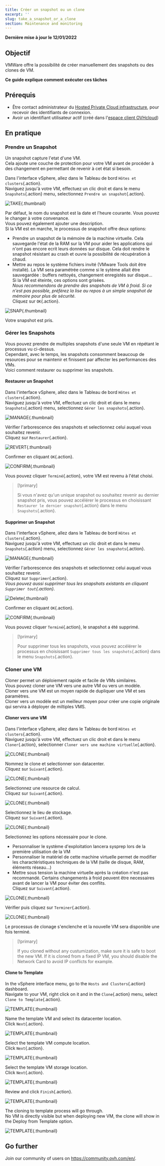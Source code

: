 ```yaml
---
title: Créer un snapshot ou un clone
excerpt: ''
slug: take_a_snapshot_or_a_clone
section: Maintenance and monitoring
---
```


**Dernière mise à jour le 12/01/2022**

## Objectif

VMWare offre la possibilité de créer manuellement des snapshots ou des clones de VM.

**Ce guide explique comment exécuter ces tâches**

## Prérequis

- Être contact administrateur du [Hosted Private Cloud infrastructure](https://www.ovhcloud.com/fr/enterprise/products/hosted-private-cloud/), pour recevoir des identifiants de connexion.
- Avoir un identifiant utilisateur actif (créé dans l'[espace client OVHcloud](https://www.ovh.com/auth/?action=gotomanager&from=https://www.ovh.com/fr/&ovhSubsidiary=fr))


## En pratique

### Prendre un Snapshot

Un snapshot capture l'etat d'une VM.<br>
Cela ajoute une couche de protection pour votre VM avant de procéder à des changement en permettant de revenir à cet état si besoin.

Dans l'interface vSphere, allez dans le Tableau de bord `Hôtes et clusters`{.action}.<br>
Naviguez jusqu'à votre VM, effectuez un clic droit et dans le menu `Snapshots`{.action} menu, selectionnez `Prendre un snapshot`{.action}.

![TAKE](images/en01take.png){.thumbnail}

Par défaut, le nom du snapshot est la date et l'heure courante. Vous pouvez le changer à votre convenance.<br>
Vous pouvez également ajouter une description.<br>
Si la VM est en marche, le processus de snapshot offre deux options:
- Prendre un snapshot de la mémoire de la machine virtuelle. Cela sauvegarde l'état de la RAM sur la VM pour aider les applications qui n'ont pas encore ecrit leurs données sur disque. Cela doit rendre le snapshot résistant au crash et ouvre la possibilité de récupération à chaud.
- Mettre au repos le système fichiers invité (VMware Tools doit être installé). La VM sera paramétrée comme si le sytème allait être sauvegardée : buffers nettoyés, changement enregistés sur disque...<br>
Si la VM est éteinte, ces options sont grisées.<br>
*Nous recommendons de prendre des snapshots de VM à froid. Si ce n'est pas possible, préférez la lise au repos à un simple snapshot de mémoire pour plus de sécurité.*<br>
Cliquez sur `OK`{.action}.

![SNAP](images/en02snap.png){.thumbnail}


Votre snapshot est pris.


### Gérer les Snapshots

Vous pouvez prendre de multiples snapshots d'une seule VM en répétant le processus vu ci-dessus.<br>
Cependant, avec le temps, les snapshots consomment beaucoup de resources pour se maintenir et finissent par affecter les performances des VMs.<br>
Voici comment restaurer ou supprimer les snapshots.

#### Restaurer un Snapshot

Dans l'interface vSphere, allez dans le Tableau de bord `Hôtes et clusters`{.action}.<br>
Naviguez jusqu'à votre VM, effectuez un clic droit et dans le menu `Snapshots`{.action} menu, selectionnez `Gérer les snapshots`{.action}.

![MANAGE](images/en03manage.png){.thumbnail}


Vérifier l'arborescence des snapshots et selectionnez celui auquel vous souhaitez revenir.<br>
Cliquez sur `Restaurer`{.action}.

![REVERT](images/en04revert.png){.thumbnail}


Confirmer en cliquant `OK`{.action}.

![CONFIRM](images/en05confirm.png){.thumbnail}


Vous pouvez cliquer `Terminé`{.action}, votre VM est revenu à l'état choisi.

> [!primary]
>
> Si vous n'avez qu'un unique snapshot ou souhaitez revenir au dernier snapshot pris, vous pouvez accélérer le processus en choisissant `Restaurer le dernier snapshot`{.action} dans le menu `Snapshots`{.action}.


#### Supprimer un Snapshot

Dans l'interface vSphere, allez dans le Tableau de bord `Hôtes et clusters`{.action}.<br>
Naviguez jusqu'à votre VM, effectuez un clic droit et dans le menu `Snapshots`{.action} menu, selectionnez `Gérer les snapshots`{.action}.

![MANAGE](images/en03manage.png){.thumbnail}


Vérifier l'arborescence des snapshots et selectionnez celui auquel vous souhaitez revenir.<br>
Cliquez sur `Supprimer`{.action}.<br>
*Vous pouvez aussi supprimer tous les snapshots existants en cliquant `Supprimer tout`{.action}.*

![Delete](images/en06delete.png){.thumbnail}


Confirmer en cliquant `OK`{.action}.

![CONFIRM](images/en07confirm.png){.thumbnail}


Vous pouvez cliquer `Terminé`{.action}, le snapshot a été supprimé.

> [!primary]
>
> Pour supprimer tous les snapshots, vous pouvez accélérer le processus en choisissant `Supprimer tous les snapshots`{.action} dans le menu `Snapshots`{.action}.


### Cloner une VM

Cloner permet un déploiement rapide et facile de VMs similaires.<br>
Vous pouvez cloner une VM vers une autre VM ou vers un modèle.<br>
Cloner vers une VM est un moyen rapide de dupliquer une VM et ses paramètres.<br>
Cloner vers un modèle est un meilleur moyen pour créer une copie originale qui servira à déployer de miltiples VMS.

#### Cloner vers une VM

Dans l'interface vSphere, allez dans le Tableau de bord `Hôtes et clusters`{.action}.<br>
Naviguez jusqu'à votre VM, effectuez un clic droit et dans le menu `Cloner`{.action}, selectionner `Cloner vers une machine virtuelle`{.action}.

![CLONE](images/en08clonevm.png){.thumbnail}


Nommez le clone et selectionner son datacenter.<br>
Cliquez sur `Suivant`{.action}.

![CLONE](images/en09clonename.png){.thumbnail}


Selectionnez une resource de calcul.<br>
Cliquez sur `Suivant`{.action}.

![CLONE](images/en10clonecomp.png){.thumbnail}


Selectionnez le lieu de stockage.<br>
Cliquez sur `Suivant`{.action}.

![CLONE](images/en11clonestor.png){.thumbnail}


Selectionnez les options nécessaire pour le clone.
- Personnaliser le système d'exploitation lancera sysprep lors de la première utilisation de la VM
- Personnaliser le matériel de cette machine virtuelle permet de modifier les charactéristiques techniques de la VM (taille de disque, RAM, éléments réseau...)
- Mettre sous tension la machine virtuelle après la création n'est pas recommandé. Certains changements à froid peuvent être necessaires avant de lancer la VM pour éviter des conflits.<br>
Cliquez sur `Suivant`{.action}.

![CLONE](images/en12clonecustom.png){.thumbnail}


Vérifier puis cliquez sur `Terminer`{.action}.

![CLONE](images/en13clonefinish.png){.thumbnail}


Le processus de clonage s'enclenche et la nouvelle VM sera disponible une fois terminé.

> [!primary]
>
> If you cloned without any custumization, make sure it is safe to boot the new VM. If it is cloned from a fixed IP VM, you should disable the Network Card to avoid IP conflicts for example.



#### Clone to Template

In the vSphere interface menu, go to the `Hosts and Clusters`{.action} dashboard.<br>
Navigate to your VM, right click on it and in the `Clone`{.action} menu, select `Clone to Template`{.action}.

![TEMPLATE](images/en14clonetemp.png){.thumbnail}


Name the template VM and select its datacenter location.<br>
Click `Next`{.action}.

![TEMPLATE](images/en15clonename.png){.thumbnail}


Select the template VM compute location.<br>
Click `Next`{.action}.

![TEMPLATE](images/en16clonecomp.png){.thumbnail}


Select the template VM storage location.<br>
Click `Next`{.action}.

![TEMPLATE](images/en17clonestor.png){.thumbnail}


Review and click `Finish`{.action}.

![TEMPLATE](images/en18clonefinish.png){.thumbnail}


The cloning to template process will go through.<br>
No VM is directly visible but when deploying new VM, the clone will show in the Deploy from Template option.

![TEMPLATE](images/en19deploy.png){.thumbnail}


## Go further

Join our community of users on <https://community.ovh.com/en/>.
